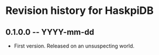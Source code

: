 # Revision history for HaskpiDB

## 0.1.0.0 -- YYYY-mm-dd

* First version. Released on an unsuspecting world.
